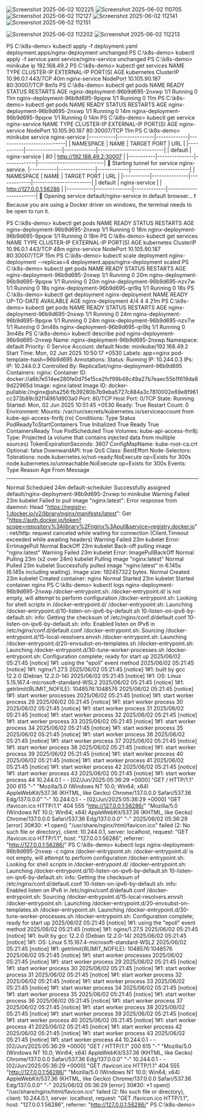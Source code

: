 ![Screenshot 2025-06-02 102225](https://github.com/user-attachments/assets/530b877f-7b99-4163-8410-ac88df43dc23)
![Screenshot 2025-06-02 110705](https://github.com/user-attachments/assets/f7716af3-f73c-41fb-b25a-eb3067d69d38)
![Screenshot 2025-06-02 112127](https://github.com/user-attachments/assets/9b6939ed-67fd-480a-a738-d655aa02226c)
![Screenshot 2025-06-02 112141](https://github.com/user-attachments/assets/d5547459-3725-4533-90d4-18831074ac21)
![Screenshot 2025-06-02 112151](https://github.com/user-attachments/assets/10a5ddd1-0d9e-4082-8b2d-95692108fdb1)

![Screenshot 2025-06-02 112202](https://github.com/user-attachments/assets/866591d3-4a4a-43bb-83e4-2911335dcc40)
![Screenshot 2025-06-02 112213](https://github.com/user-attachments/assets/55042aeb-117f-4a8f-86e0-02829d5ec171)


PS C:\k8s-demo> kubectl apply -f deployment.yaml
deployment.apps/nginx-deployment unchanged
PS C:\k8s-demo> kubectl apply -f service.yaml
service/nginx-service unchanged
PS C:\k8s-demo> minikube ip
192.168.49.2
PS C:\k8s-demo> kubectl get services
NAME            TYPE        CLUSTER-IP      EXTERNAL-IP   PORT(S)        AGE
kubernetes      ClusterIP   10.96.0.1       <none>        443/TCP        40m
nginx-service   NodePort    10.105.90.187   <none>        80:30007/TCP   8m1s
PS C:\k8s-demo> kubectl get pods
NAME                              READY   STATUS    RESTARTS   AGE
nginx-deployment-96b9d695-2nxwp   1/1     Running   0          11m
nginx-deployment-96b9d695-9pqxw   1/1     Running   0          11m
PS C:\k8s-demo> kubectl get pods
NAME                              READY   STATUS    RESTARTS   AGE
nginx-deployment-96b9d695-2nxwp   1/1     Running   0          14m
nginx-deployment-96b9d695-9pqxw   1/1     Running   0          14m
PS C:\k8s-demo> kubectl get service nginx-service
NAME            TYPE       CLUSTER-IP      EXTERNAL-IP   PORT(S)        AGE
nginx-service   NodePort   10.105.90.187   <none>        80:30007/TCP   11m
PS C:\k8s-demo> minikube service nginx-service
|-----------|---------------|-------------|---------------------------|
| NAMESPACE |     NAME      | TARGET PORT |            URL            |
|-----------|---------------|-------------|---------------------------|
| default   | nginx-service |          80 | http://192.168.49.2:30007 |
|-----------|---------------|-------------|---------------------------|
🏃  Starting tunnel for service nginx-service.
|-----------|---------------|-------------|------------------------|
| NAMESPACE |     NAME      | TARGET PORT |          URL           |
|-----------|---------------|-------------|------------------------|
| default   | nginx-service |             | http://127.0.0.1:56286 |
|-----------|---------------|-------------|------------------------|
🎉  Opening service default/nginx-service in default browser...
❗  Because you are using a Docker driver on windows, the terminal needs to be open to run it.

PS C:\k8s-demo> kubectl get pods
NAME                              READY   STATUS    RESTARTS   AGE
nginx-deployment-96b9d695-2nxwp   1/1     Running   0          18m
nginx-deployment-96b9d695-9pqxw   1/1     Running   0          18m
PS C:\k8s-demo> kubectl get services
NAME            TYPE        CLUSTER-IP      EXTERNAL-IP   PORT(S)        AGE
kubernetes      ClusterIP   10.96.0.1       <none>        443/TCP        48m
nginx-service   NodePort    10.105.90.187   <none>        80:30007/TCP   15m
PS C:\k8s-demo> kubectl scale deployment nginx-deployment --replicas=4
deployment.apps/nginx-deployment scaled
PS C:\k8s-demo> kubectl get pods
NAME                              READY   STATUS    RESTARTS   AGE
nginx-deployment-96b9d695-2nxwp   1/1     Running   0          20m
nginx-deployment-96b9d695-9pqxw   1/1     Running   0          20m
nginx-deployment-96b9d695-nzv7w   1/1     Running   0          18s
nginx-deployment-96b9d695-qrl9q   1/1     Running   0          18s
PS C:\k8s-demo> kubectl get deployment nginx-deployment
NAME               READY   UP-TO-DATE   AVAILABLE   AGE
nginx-deployment   4/4     4            4           21m
PS C:\k8s-demo> kubectl get pods
NAME                              READY   STATUS    RESTARTS   AGE
nginx-deployment-96b9d695-2nxwp   1/1     Running   0          24m
nginx-deployment-96b9d695-9pqxw   1/1     Running   0          24m
nginx-deployment-96b9d695-nzv7w   1/1     Running   0          3m48s
nginx-deployment-96b9d695-qrl9q   1/1     Running   0          3m48s
PS C:\k8s-demo> kubectl describe pod nginx-deployment-96b9d695-2nxwp
Name:             nginx-deployment-96b9d695-2nxwp
Namespace:        default
Priority:         0
Service Account:  default
Node:             minikube/192.168.49.2
Start Time:       Mon, 02 Jun 2025 10:50:17 +0530
Labels:           app=nginx
                  pod-template-hash=96b9d695
Annotations:      <none>
Status:           Running
IP:               10.244.0.3
IPs:
  IP:           10.244.0.3
Controlled By:  ReplicaSet/nginx-deployment-96b9d695
Containers:
  nginx:
    Container ID:   docker://a6b7e514ee280fe0d75e15ce2fcf99b48c49a27b7eaec55b1f619da89d22965d
    Image:          nginx:latest
    Image ID:       docker-pullable://nginx@sha256:fb39280b7b9eba5727c884a3c7810002e69e8f961cc373b89c92f14961d903a0
    Port:           80/TCP
    Host Port:      0/TCP
    State:          Running
      Started:      Mon, 02 Jun 2025 10:51:45 +0530
    Ready:          True
    Restart Count:  0
    Environment:    <none>
    Mounts:
      /var/run/secrets/kubernetes.io/serviceaccount from kube-api-access-fnr8j (ro)
Conditions:
  Type                        Status
  PodReadyToStartContainers   True
  Initialized                 True
  Ready                       True
  ContainersReady             True
  PodScheduled                True
Volumes:
  kube-api-access-fnr8j:
    Type:                    Projected (a volume that contains injected data from multiple sources)
    TokenExpirationSeconds:  3607
    ConfigMapName:           kube-root-ca.crt
    Optional:                false
    DownwardAPI:             true
QoS Class:                   BestEffort
Node-Selectors:              <none>
Tolerations:                 node.kubernetes.io/not-ready:NoExecute op=Exists for 300s
                             node.kubernetes.io/unreachable:NoExecute op=Exists for 300s
Events:
  Type     Reason     Age                From               Message
  ----     ------     ----               ----               -------
  Normal   Scheduled  24m                default-scheduler  Successfully assigned default/nginx-deployment-96b9d695-2nxwp to minikube
  Warning  Failed     23m                kubelet            Failed to pull image "nginx:latest": Error response from daemon: Head "https://registry-1.docker.io/v2/library/nginx/manifests/latest": Get "https://auth.docker.io/token?scope=repository%3Alibrary%2Fnginx%3Apull&service=registry.docker.io": net/http: request canceled while waiting for connection (Client.Timeout exceeded while awaiting headers)
  Warning  Failed     23m                kubelet            Error: ErrImagePull
  Normal   BackOff    23m                kubelet            Back-off pulling image "nginx:latest"
  Warning  Failed     23m                kubelet            Error: ImagePullBackOff
  Normal   Pulling    23m (x2 over 24m)  kubelet            Pulling image "nginx:latest"
  Normal   Pulled     23m                kubelet            Successfully pulled image "nginx:latest" in 6.145s (6.145s including waiting). Image size: 192457322 bytes.
  Normal   Created    23m                kubelet            Created container: nginx
  Normal   Started    23m                kubelet            Started container nginx
PS C:\k8s-demo> kubectl logs nginx-deployment-96b9d695-2nxwp
/docker-entrypoint.sh: /docker-entrypoint.d/ is not empty, will attempt to perform configuration
/docker-entrypoint.sh: Looking for shell scripts in /docker-entrypoint.d/
/docker-entrypoint.sh: Launching /docker-entrypoint.d/10-listen-on-ipv6-by-default.sh
10-listen-on-ipv6-by-default.sh: info: Getting the checksum of /etc/nginx/conf.d/default.conf
10-listen-on-ipv6-by-default.sh: info: Enabled listen on IPv6 in /etc/nginx/conf.d/default.conf
/docker-entrypoint.sh: Sourcing /docker-entrypoint.d/15-local-resolvers.envsh
/docker-entrypoint.sh: Launching /docker-entrypoint.d/20-envsubst-on-templates.sh
/docker-entrypoint.sh: Launching /docker-entrypoint.d/30-tune-worker-processes.sh
/docker-entrypoint.sh: Configuration complete; ready for start up
2025/06/02 05:21:45 [notice] 1#1: using the "epoll" event method
2025/06/02 05:21:45 [notice] 1#1: nginx/1.27.5
2025/06/02 05:21:45 [notice] 1#1: built by gcc 12.2.0 (Debian 12.2.0-14)
2025/06/02 05:21:45 [notice] 1#1: OS: Linux 5.15.167.4-microsoft-standard-WSL2
2025/06/02 05:21:45 [notice] 1#1: getrlimit(RLIMIT_NOFILE): 1048576:1048576
2025/06/02 05:21:45 [notice] 1#1: start worker processes
2025/06/02 05:21:45 [notice] 1#1: start worker process 29
2025/06/02 05:21:45 [notice] 1#1: start worker process 30
2025/06/02 05:21:45 [notice] 1#1: start worker process 31
2025/06/02 05:21:45 [notice] 1#1: start worker process 32
2025/06/02 05:21:45 [notice] 1#1: start worker process 33
2025/06/02 05:21:45 [notice] 1#1: start worker process 34
2025/06/02 05:21:45 [notice] 1#1: start worker process 35
2025/06/02 05:21:45 [notice] 1#1: start worker process 36
2025/06/02 05:21:45 [notice] 1#1: start worker process 37
2025/06/02 05:21:45 [notice] 1#1: start worker process 38
2025/06/02 05:21:45 [notice] 1#1: start worker process 39
2025/06/02 05:21:45 [notice] 1#1: start worker process 40
2025/06/02 05:21:45 [notice] 1#1: start worker process 41
2025/06/02 05:21:45 [notice] 1#1: start worker process 42
2025/06/02 05:21:45 [notice] 1#1: start worker process 43
2025/06/02 05:21:45 [notice] 1#1: start worker process 44
10.244.0.1 - - [02/Jun/2025:05:36:29 +0000] "GET / HTTP/1.1" 200 615 "-" "Mozilla/5.0 (Windows NT 10.0; Win64; x64) AppleWebKit/537.36 (KHTML, like Gecko) Chrome/137.0.0.0 Safari/537.36 Edg/137.0.0.0" "-"
10.244.0.1 - - [02/Jun/2025:05:36:29 +0000] "GET /favicon.ico HTTP/1.1" 404 555 "http://127.0.0.1:56286/" "Mozilla/5.0 (Windows NT 10.0; Win64; x64) AppleWebKit/537.36 (KHTML, like Gecko) Chrome/137.0.0.0 Safari/537.36 Edg/137.0.0.0" "-"
2025/06/02 05:36:29 [error] 30#30: *1 open() "/usr/share/nginx/html/favicon.ico" failed (2: No such file or directory), client: 10.244.0.1, server: localhost, request: "GET /favicon.ico HTTP/1.1", host: "127.0.0.1:56286", referrer: "http://127.0.0.1:56286/"
PS C:\k8s-demo> kubectl logs nginx-deployment-96b9d695-2nxwp -c nginx
/docker-entrypoint.sh: /docker-entrypoint.d/ is not empty, will attempt to perform configuration
/docker-entrypoint.sh: Looking for shell scripts in /docker-entrypoint.d/
/docker-entrypoint.sh: Launching /docker-entrypoint.d/10-listen-on-ipv6-by-default.sh
10-listen-on-ipv6-by-default.sh: info: Getting the checksum of /etc/nginx/conf.d/default.conf
10-listen-on-ipv6-by-default.sh: info: Enabled listen on IPv6 in /etc/nginx/conf.d/default.conf
/docker-entrypoint.sh: Sourcing /docker-entrypoint.d/15-local-resolvers.envsh
/docker-entrypoint.sh: Launching /docker-entrypoint.d/20-envsubst-on-templates.sh
/docker-entrypoint.sh: Launching /docker-entrypoint.d/30-tune-worker-processes.sh
/docker-entrypoint.sh: Configuration complete; ready for start up
2025/06/02 05:21:45 [notice] 1#1: using the "epoll" event method
2025/06/02 05:21:45 [notice] 1#1: nginx/1.27.5
2025/06/02 05:21:45 [notice] 1#1: built by gcc 12.2.0 (Debian 12.2.0-14)
2025/06/02 05:21:45 [notice] 1#1: OS: Linux 5.15.167.4-microsoft-standard-WSL2
2025/06/02 05:21:45 [notice] 1#1: getrlimit(RLIMIT_NOFILE): 1048576:1048576
2025/06/02 05:21:45 [notice] 1#1: start worker processes
2025/06/02 05:21:45 [notice] 1#1: start worker process 29
2025/06/02 05:21:45 [notice] 1#1: start worker process 30
2025/06/02 05:21:45 [notice] 1#1: start worker process 31
2025/06/02 05:21:45 [notice] 1#1: start worker process 32
2025/06/02 05:21:45 [notice] 1#1: start worker process 33
2025/06/02 05:21:45 [notice] 1#1: start worker process 34
2025/06/02 05:21:45 [notice] 1#1: start worker process 35
2025/06/02 05:21:45 [notice] 1#1: start worker process 36
2025/06/02 05:21:45 [notice] 1#1: start worker process 37
2025/06/02 05:21:45 [notice] 1#1: start worker process 38
2025/06/02 05:21:45 [notice] 1#1: start worker process 39
2025/06/02 05:21:45 [notice] 1#1: start worker process 40
2025/06/02 05:21:45 [notice] 1#1: start worker process 41
2025/06/02 05:21:45 [notice] 1#1: start worker process 42
2025/06/02 05:21:45 [notice] 1#1: start worker process 43
2025/06/02 05:21:45 [notice] 1#1: start worker process 44
10.244.0.1 - - [02/Jun/2025:05:36:29 +0000] "GET / HTTP/1.1" 200 615 "-" "Mozilla/5.0 (Windows NT 10.0; Win64; x64) AppleWebKit/537.36 (KHTML, like Gecko) Chrome/137.0.0.0 Safari/537.36 Edg/137.0.0.0" "-"
10.244.0.1 - - [02/Jun/2025:05:36:29 +0000] "GET /favicon.ico HTTP/1.1" 404 555 "http://127.0.0.1:56286/" "Mozilla/5.0 (Windows NT 10.0; Win64; x64) AppleWebKit/537.36 (KHTML, like Gecko) Chrome/137.0.0.0 Safari/537.36 Edg/137.0.0.0" "-"
2025/06/02 05:36:29 [error] 30#30: *1 open() "/usr/share/nginx/html/favicon.ico" failed (2: No such file or directory), client: 10.244.0.1, server: localhost, request: "GET /favicon.ico HTTP/1.1", host: "127.0.0.1:56286", referrer: "http://127.0.0.1:56286/"
PS C:\k8s-demo>
